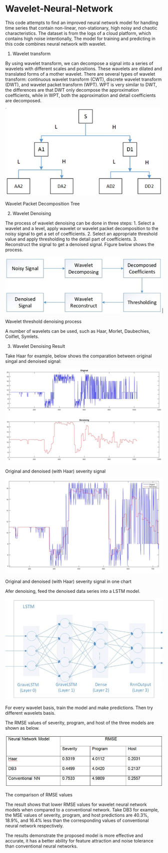 # Wavelet-Neural-Network
This code attempts to find an improved neural network model for handling time series that contain non-linear, non-stationary, high noisy and chaotic characteristics. The dataset is from the logs of a cloud platform, which contains high noise intentionally, The model for training and predicting in this code combines neural network with wavelet.

1. Wavelet transform

By using wavelet transform, we can decompose a signal into a series of wavelets with different scales and positions. These wavelets are dilated and translated forms of a mother wavelet. There are several types of wavelet transform: continuous wavelet transform (CWT), discrete wavelet transform (DWT), and wavelet packet transform (WPT). WPT is very similar to DWT, the differences are that DWT only decompose the approximation coefficients, while in WPT, both the approximation and detail coefficients are decomposed.

![alt text](https://github.com/Tony-1024/Wavelet-Neural-Network/blob/master/images/Wavelet%20Packet%20Decomposition%20Tree.JPG)

Wavelet Packet Decomposition Tree

2. Wavelet Denoising

The process of wavelet denoising can be done in three steps: 1. Select a wavelet and a level, apply wavelet or wavelet packet decomposition to the noisy signal to get a set of coefficients. 2. Select an appropriate threshold value and apply thresholding to the detail part of coefficients. 3. Reconstruct the signal to get a denoised signal. Figure bwlow shows the process.

![alt text](https://github.com/Tony-1024/Wavelet-Neural-Network/blob/master/images/Wavelet%20threshold%20denoising%20process.JPG)

Wavelet threshold denoising process

A number of wavelets can be used, such as Haar, Morlet, Daubechies, Coiflet, Symlets.

3. Wavelet Denoising Result

Take Haar for example, below shows the comparation between original singal and denoised signal:

![alt text](https://github.com/Tony-1024/Wavelet-Neural-Network/blob/master/images/Original%20and%20denoised%20(with%20Haar)%20severity%20signal.png)

Original and denoised (with Haar) severity signal

![alt text](https://github.com/Tony-1024/Wavelet-Neural-Network/blob/master/images/Original%20and%20denoised%20(with%20Haar)%20severity%20signal%20in%20one%20chart.png)

Original and denoised (with Haar) severity signal in one chart

Afer denoising, feed the denoised data series into a LSTM model. 

![alt text](https://github.com/Tony-1024/Wavelet-Neural-Network/blob/master/images/lstm.JPG)

For every wavelet basis, train the model and make predictions. Then try different wavelets basis.

The RMSE values of severity, program, and host of the three models are shown as below.

![alt text](https://github.com/Tony-1024/Wavelet-Neural-Network/blob/master/images/The%20comparison%20of%20RMSE%20values.JPG)

The comparison of RMSE values

The result shows that lower RMSE values for wavelet neural network models when compared to a conventional network. Take DB3 for example, the MSE values of severity, program, and host predictions are 40.3%, 18.9%, and 16.4% less than the corresponding values of conventional neural network respectively.

The results demonstrate the proposed model is more effective and accurate, it has a better ability for feature attraction and noise tolerance than conventional neural networks.
